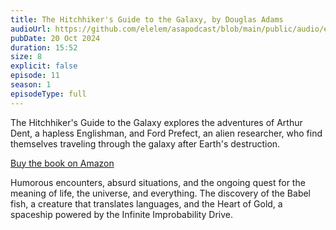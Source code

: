 ```yaml
---
title: The Hitchhiker's Guide to the Galaxy, by Douglas Adams
audioUrl: https://github.com/elelem/asapodcast/blob/main/public/audio/episode-11.m4a?raw=true
pubDate: 20 Oct 2024
duration: 15:52
size: 8
explicit: false
episode: 11
season: 1
episodeType: full
---
```

The Hitchhiker's Guide to the Galaxy explores the adventures of Arthur Dent, a hapless Englishman, and Ford Prefect, an alien researcher, who find themselves traveling through the galaxy after Earth's destruction. 

[Buy the book on Amazon](https://amzn.to/3BTbcKq)

Humorous encounters, absurd situations, and the ongoing quest for the meaning of life, the universe, and everything. The discovery of the Babel fish, a creature that translates languages, and the Heart of Gold, a spaceship powered by the Infinite Improbability Drive.